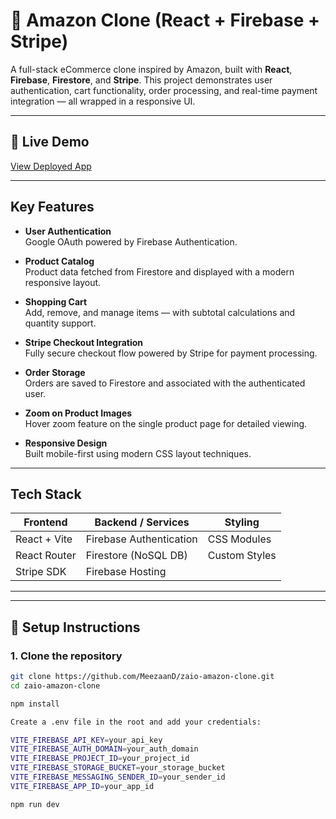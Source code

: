 # 🛒 Amazon Clone (React + Firebase + Stripe)

A full-stack eCommerce clone inspired by Amazon, built with **React**, **Firebase**, **Firestore**, and **Stripe**. 
This project demonstrates user authentication, cart functionality, order processing, and real-time payment integration — all wrapped in a responsive UI.

---

## 🚀 Live Demo

[View Deployed App](https://zaio--clone-1f5bd.web.app)

---

## Key Features

- **User Authentication**  
  Google OAuth powered by Firebase Authentication.

- **Product Catalog**  
  Product data fetched from Firestore and displayed with a modern responsive layout.

- **Shopping Cart**  
  Add, remove, and manage items — with subtotal calculations and quantity support.

- **Stripe Checkout Integration**  
  Fully secure checkout flow powered by Stripe for payment processing.

- **Order Storage**  
  Orders are saved to Firestore and associated with the authenticated user.

- **Zoom on Product Images**  
  Hover zoom feature on the single product page for detailed viewing.

- **Responsive Design**  
  Built mobile-first using modern CSS layout techniques.

---

## Tech Stack

| Frontend     | Backend / Services      | Styling       |
|--------------|-------------------------|---------------|
| React + Vite | Firebase Authentication | CSS Modules   |
| React Router | Firestore (NoSQL DB)    | Custom Styles |
| Stripe SDK   | Firebase Hosting        |               |

---


---

## 🔧 Setup Instructions

### 1. Clone the repository
```bash
git clone https://github.com/MeezaanD/zaio-amazon-clone.git
cd zaio-amazon-clone

npm install

Create a .env file in the root and add your credentials:

VITE_FIREBASE_API_KEY=your_api_key
VITE_FIREBASE_AUTH_DOMAIN=your_auth_domain
VITE_FIREBASE_PROJECT_ID=your_project_id
VITE_FIREBASE_STORAGE_BUCKET=your_storage_bucket
VITE_FIREBASE_MESSAGING_SENDER_ID=your_sender_id
VITE_FIREBASE_APP_ID=your_app_id

npm run dev